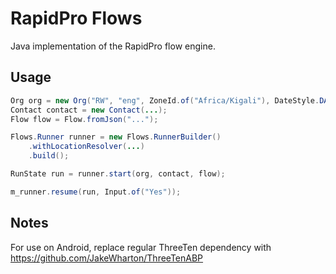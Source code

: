 RapidPro Flows
==============

Java implementation of the RapidPro flow engine.

Usage
-----

```java
Org org = new Org("RW", "eng", ZoneId.of("Africa/Kigali"), DateStyle.DAY_FIRST, false);
Contact contact = new Contact(...);
Flow flow = Flow.fromJson("...");

Flows.Runner runner = new Flows.RunnerBuilder()
    .withLocationResolver(...)
    .build();

RunState run = runner.start(org, contact, flow);

m_runner.resume(run, Input.of("Yes"));
```

Notes
-----

For use on Android, replace regular ThreeTen dependency with https://github.com/JakeWharton/ThreeTenABP